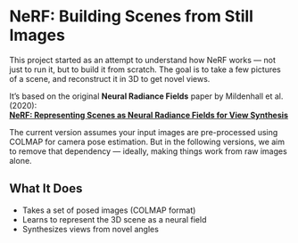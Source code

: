 # NeRF: Building Scenes from Still Images

This project started as an attempt to understand how NeRF works — not just to run it, but to build it from scratch. The goal is to take a few pictures of a scene, and reconstruct it in 3D to get novel views.

It’s based on the original **Neural Radiance Fields** paper by Mildenhall et al. (2020):  
**[NeRF: Representing Scenes as Neural Radiance Fields for View Synthesis](https://arxiv.org/abs/2003.08934)**

The current version assumes your input images are pre-processed using COLMAP for camera pose estimation. But in the following versions, we aim to remove that dependency — ideally, making things work from raw images alone.

## What It Does

- Takes a set of posed images (COLMAP format)
- Learns to represent the 3D scene as a neural field
- Synthesizes views from novel angles

